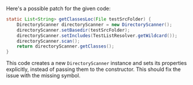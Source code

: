 Here's a possible patch for the given code:

```java
static List<String> getClassesLoc(File testSrcFolder) {
    DirectoryScanner directoryScanner = new DirectoryScanner();
    directoryScanner.setBasedir(testSrcFolder);
    directoryScanner.setIncludes(TestListResolver.getWildcard());
    directoryScanner.scan();
    return directoryScanner.getClasses();
}
```

This code creates a new `DirectoryScanner` instance and sets its properties explicitly, instead of passing them to the constructor. This should fix the issue with the missing symbol.